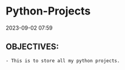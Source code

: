 # Python-Projects

2023-09-02 07:59

## OBJECTIVES:

    - This is to store all my python projects.
